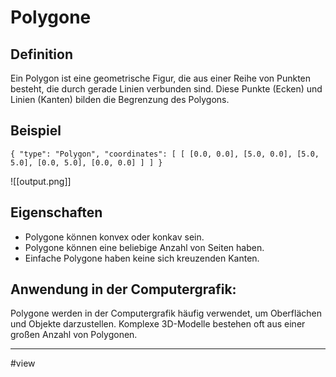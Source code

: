 
# Polygone

## Definition
Ein Polygon ist eine geometrische Figur, die aus einer Reihe von Punkten besteht, die durch gerade Linien verbunden sind. Diese Punkte (Ecken) und Linien (Kanten) bilden die Begrenzung des Polygons.

## Beispiel
	{ "type": "Polygon", "coordinates": [ [ [0.0, 0.0], [5.0, 0.0], [5.0, 5.0], [0.0, 5.0], [0.0, 0.0] ] ] }

![[output.png]]
## Eigenschaften
- Polygone können konvex oder konkav sein.
- Polygone können eine beliebige Anzahl von Seiten haben.
- Einfache Polygone haben keine sich kreuzenden Kanten.

## Anwendung in der Computergrafik:
Polygone werden in der Computergrafik häufig verwendet, um Oberflächen und Objekte darzustellen. Komplexe 3D-Modelle bestehen oft aus einer großen Anzahl von Polygonen.

---

#view
